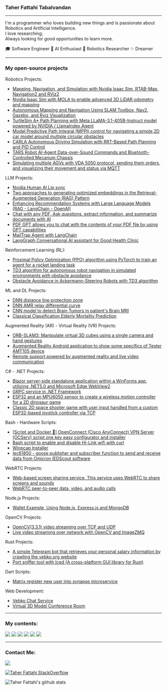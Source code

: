 ### Taher Fattahi Tabalvandan
----

I'm a programmer who loves building new things and is passionate about Robotics and Artificial Intelligence.<br/>
I love researching; <br/>Always looking for good opportunities to learn more.

🎓 Software Engineer 
🧠 AI Enthusiast 
🤖 Robotics Researcher 
✨ Dreamer

----
### My open-source projects

Robotics Projects: 
  - [Mapping, Navigation, and Simulation with Nvidia Isaac Sim, RTAB-Map, Navigation2 and RViz2](https://github.com/taherfattahi/isaac-sim-mobile-robot-rtab-map)
  - [Nvidia Isaac Sim with MOLA to enable advanced 3D LiDAR odometry and mapping](https://github.com/taherfattahi/isaac-sim-3d-lidar-odometry-mapping)
  - [Autonomous Mapping and Navigation Using SLAM Toolbox, Nav2, Gazebo, and Rviz Visualization](https://github.com/taherfattahi/ros2-slam-auto-navigation)
  - [TurtleSim A* Path Planning with Meta LLaMA-3.1-405B-Instruct model powered by NVIDIA / LlamaIndex Agent](https://github.com/taherfattahi/turtlesim-astar-nvidia-llm)
  - [Model Predictive Path Integral (MPPI) control for navigating a simple 2D car model around multiple circular obstacles](https://github.com/taherfattahi/mppi-2d-car-navigation-with-obstacles)
  - [CARLA Autonomous Driving Simulation with RRT-Based Path Planning and PID Control](https://github.com/taherfattahi/carla-motion-planning-rrt-based)
  - [TARS Robot AI-Agent Data-over-Sound Commands and Bluetooth-Controlled Mecanum Chassis](https://github.com/taherfattahi/tars-robot)
  - [Simulating multiple AGVs with VDA 5050 protocol, sending them orders, and visualizing their movement and status via MQTT](https://github.com/taherfattahi/vda5050-robot-simulator)

LLM Projects:
  - [Nvidia Human AI Lip sync](https://github.com/taherfattahi/nvidia-human-ai-lipsync)
  - [Two approaches to generating optimized embeddings in the Retrieval-Augmented Generation (RAG) Pattern](https://github.com/taherfattahi/embedding-optimizer)
  - [Enhancing Recommendation Systems with Large Language Models (RAG - LangChain - OpenAI)](https://github.com/taherfattahi/recommendation-systems-by-llms)
  - [Chat with any PDF, Ask questions, extract information, and summarize documents with AI](https://github.com/Anil-matcha/ChatPDF)
  - [PDF GPT allows you to chat with the contents of your PDF file by using GPT capabilities](https://github.com/bhaskatripathi/pdfGPT)
  - [MailTrap Agent with LangChain](https://github.com/taherfattahi/mailtrap-agent)
  - [LangGraph Conversational AI assistant for Good Health Clinic](https://github.com/taherfattahi/langgraph-medical-ai-assistant)
    
Reinforcement Learning (RL):
  - [Proximal Policy Optimization (PPO) algorithm using PyTorch to train an agent for a rocket landing task](https://github.com/taherfattahi/ppo-rocket-landing)
  - [TD3 algorithm for autonomous robot navigation in simulated environments with obstacle avoidance](https://huggingface.co/spaces/TaherFattahi/TD3-robot-nav-irsim)
  - [Obstacle Avoidance in Ackermann-Steering Robots with TD3 algorithm](https://github.com/taherfattahi/ackermann-rl-obstacle-td3)
    
ML and DL Projects:
  - [DNN distance line protection zone](https://github.com/taherfattahi/dnn-distance-line-protection-zone)
  - [DNN AMR relay differential curve](https://github.com/taherfattahi/dnn-amr-reley-differential-curve)
  - [CNN model to detect Brain Tumors in patient's Brain MRI](https://github.com/taherfattahi/cnn-brain-tumor-detection)
  - [Classical Classification Elderly Mortality Prediction](https://github.com/taherfattahi/elderly-mortality-prediction)
    
Augmented Reality (AR) - Virtual Reality (VR) Projects:
  - [ORB-SLAM3: Manipulate virtual 3D cubes using a single camera and hand gestures](https://github.com/taherfattahi/orb-slam3-ar-cube-manipulator)
  - [Augmented Reality Android application to show some specifics of Tester AMT105 device](https://github.com/taherfattahi/vebko-ar)
  - [Remote support powered by augmented reality and live video communication](https://github.com/taherfattahi/VebkoArRemoteAssistance)

C# - .NET Projects:
  - [Blazor server-side standalone application within a WinForms app, utilizing .NET5.0 and Microsoft Edge WebView2](https://github.com/taherfattahi/BlazorWinformsStandAloneApplication)
  - [GRPC service in .NET Framework](https://github.com/taherfattahi/GrpcNetframework)
  - [ESP32 and an MPU6050 sensor to create a wireless motion controller for a 2D dinosaur game](https://github.com/taherfattahi/esp32-mpu6050-dino-game)
  - [Classic 2D space shooter game with user input handled from a custom ESP32-based joystick controller via TCP](https://github.com/taherfattahi/esp32-joystick-space-shooter)

Bash - Hardware Scripts:
  - [[Script and Docker 🐳] OpenConnect (Cisco AnyConnect) VPN Server (OCServ) script one key easy configurator and installer](https://github.com/iw4p/OpenConnect-Cisco-AnyConnect-VPN-Server-OneKey-ocserv)
  - [Bash script to enable and disable Hi-Link wifi with curl](https://github.com/taherfattahi/Hi-Link-wifi-enable-disable-bash)
  - [Winpcap Installer](https://github.com/taherfattahi/winpcap-installer)
  - [Iec61850 - goose publisher and subscriber function to send and receive data from Omicron IEDScout software](https://github.com/taherfattahi/Iec61850ToIEDScout)

WebRTC Projects:
  - [Web-based screen sharing service. This service uses WebRTC to share screens and sounds](https://github.com/taherfattahi/WebRTC-Screen-Sharing)
  - [WebRTC peer-to-peer data, video, and audio calls](https://github.com/taherfattahi/SimpleWebRTC-Video-Chat)

Node.js Projects: 
  - [Wallet Example, Using Node.js, Express.js and MongoDB](https://github.com/taherfattahi/sample-wallet)
  
OpenCV Projects:
  - [OpenCV(3.3.1) video streaming over TCP and UDP](https://github.com/taherfattahi/opencv-video-streaming)
  - [Live video streaming over network with OpenCV and ImageZMQ](https://github.com/taherfattahi/video-streaming-opencv-ImageZMQ)

Rust Projects:
  - [A simple Telegram bot that retrieves your personal salary information by crawling the vebko.org website](https://github.com/taherfattahi/vebko-bot-crawler-salary)
  - [Port sniffer tool with Iced (A cross-platform GUI library for Rust)](https://github.com/taherfattahi/port-sniffer-gui)

Dart Scripts:
  - [Matrix register new user into synapse microservice](https://github.com/taherfattahi/matrix-register-new-user)

Web Development:
  - [Vebko Chat Service](https://github.com/taherfattahi/Vebko-Chat-Service)
  - [Virtual 3D Model Conference Room](https://github.com/taherfattahi/Virtual-3D-Model-Conference-Room)

----

### My contents:
[![](https://img.shields.io/badge/-linkedIn-black?style=for-the-badge&logo=linkedin)](https://www.linkedin.com/in/taher-fattahi/)
[![](https://img.shields.io/badge/-huggingface-black?style=for-the-badge&logo=HuggingFace)](https://huggingface.co/TaherFattahi)
[![](https://img.shields.io/badge/-youtube-black?style=for-the-badge&logo=Youtube&logoColor=FF0000)](https://www.youtube.com/@taherfattahi11)
[![](https://img.shields.io/badge/-medium-black?style=for-the-badge&logo=medium)](https://medium.com/@taherfattahi11)
[![](https://img.shields.io/badge/-dev.to-black?style=for-the-badge&logo=dev.to)](https://dev.to/taherfattahi)
[![](https://img.shields.io/badge/-Stackoverflow-black?style=for-the-badge&logo=stackoverflow)](https://stackoverflow.com/users/9681220/taher-fattahi-tabalvandan)

---

### Contact Me:
[![](https://img.shields.io/badge/-Mail-black?style=for-the-badge&logo=gmail)](mailto:taherfattahi11@gmail.com)

[![Taher Fattahi StackOverflow](https://github-readme-stackoverflow.vercel.app/?userID=9681220&layout=compact&theme=dark)](https://stackoverflow.com/users/9681220/taher-fattahi-tabalvandan)

![Taher Fattahi's github stats](https://github-readme-stats.vercel.app/api?username=taherfattahi&theme=vue-dark&show_icons=true&hide_border=true&count_private=true)
